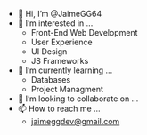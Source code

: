 - 👋 Hi, I’m @JaimeGG64
- 👀 I’m interested in ...
  - Front-End Web Development
  - User Experience
  - UI Design
  - JS Frameworks 
- 🌱 I’m currently learning ...
  - Databases
  - Project Managment
- 💞️ I’m looking to collaborate on ...
- 📫 How to reach me ...
  - jaimeggdev@gmail.com

<!---
JaimeGG64/JaimeGG64 is a ✨ special ✨ repository because its `README.md` (this file) appears on your GitHub profile.
You can click the Preview link to take a look at your changes.
--->
